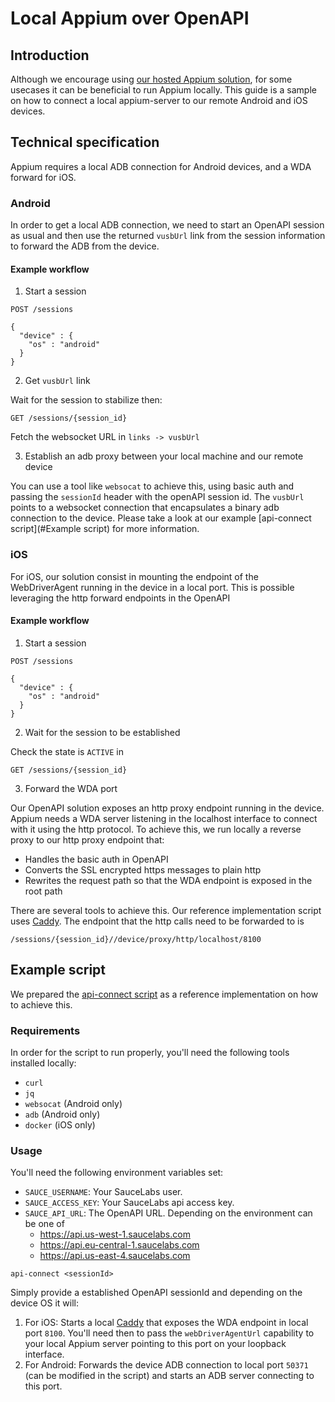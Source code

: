 # Local Appium over OpenAPI

## Introduction
Although we encourage using [our hosted Appium solution](https://docs.saucelabs.com/mobile-apps/automated-testing/appium/), for some usecases it can be beneficial to run Appium locally. This guide is a sample on how to connect a local appium-server to our remote Android and iOS devices.

## Technical specification

Appium requires a local ADB connection for Android devices, and a WDA forward for iOS.

### Android

In order to get a local ADB connection, we need to start an OpenAPI session as usual and then use the returned `vusbUrl` link from the session information to forward the ADB from the device.

#### Example workflow

1. Start a session

```
POST /sessions
```

```
{
  "device" : {
    "os" : "android"
  }
}
```

2. Get `vusbUrl` link

Wait for the session to stabilize then:

```
GET /sessions/{session_id}
```

Fetch the websocket URL in `links -> vusbUrl`

3. Establish an adb proxy between your local machine and our remote device

You can use a tool like `websocat` to achieve this, using basic auth and passing the `sessionId` header with the openAPI session id. The `vusbUrl` points to a websocket connection that encapsulates a binary adb connection to the device. Please take a look at our example [api-connect script](#Example script) for more information.

### iOS

For iOS, our solution consist in mounting the endpoint of the WebDriverAgent running in the device in a local port. This is possible leveraging the http forward endpoints in the OpenAPI

#### Example workflow

1. Start a session

```
POST /sessions
```

```
{
  "device" : {
    "os" : "android"
  }
}
```

2. Wait for the session to be established

Check the state is `ACTIVE` in

```
GET /sessions/{session_id}
```

3. Forward the WDA port

Our OpenAPI solution exposes an http proxy endpoint running in the device. Appium needs a WDA server listening in the localhost interface to connect with it using the http protocol. To achieve this, we run locally a reverse proxy to our http proxy endpoint that:
* Handles the basic auth in OpenAPI
* Converts the SSL encrypted https messages to plain http
* Rewrites the request path so that the WDA endpoint is exposed in the root path


There are several tools to achieve this. Our reference implementation script uses [Caddy](https://caddyserver.com/). The endpoint that the http calls need to be forwarded to is

```
/sessions/{session_id}//device/proxy/http/localhost/8100
```

## Example script

We prepared the [api-connect script](scripts/api-connect.sh) as a reference implementation on how to achieve this.

### Requirements

In order for the script to run properly, you'll need the following tools installed locally:

* `curl`
* `jq`
* `websocat` (Android only)
* `adb` (Android only)
* `docker` (iOS only)

### Usage

You'll need the following environment variables set:

* `SAUCE_USERNAME`: Your SauceLabs user.
* `SAUCE_ACCESS_KEY`: Your SauceLabs api access key.
* `SAUCE_API_URL`: The OpenAPI URL. Depending on the environment can be one of
    * https://api.us-west-1.saucelabs.com
    * https://api.eu-central-1.saucelabs.com
    * https://api.us-east-4.saucelabs.com

```
api-connect <sessionId>
```

Simply provide a established OpenAPI sessionId and depending on the device OS it will:

1. For iOS: Starts a local [Caddy](https://caddyserver.com/) that exposes the WDA endpoint in local port `8100`. You'll need then to pass the `webDriverAgentUrl` capability to your local Appium server pointing to this port on your loopback interface.
2. For Android: Forwards the device ADB connection to local port `50371` (can be modified in the script) and starts an ADB server connecting to this port.